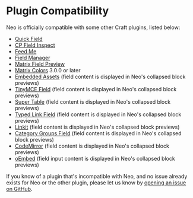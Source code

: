 # Plugin Compatibility

Neo is officially compatible with some other Craft plugins, listed below:

- [Quick Field](https://github.com/spicywebau/craft-quick-field)
- [CP Field Inspect](https://github.com/mmikkel/CpFieldInspect-Craft)
- [Feed Me](https://github.com/craftcms/feed-me)
- [Field Manager](https://github.com/verbb/field-manager)
- [Matrix Field Preview](https://github.com/weareferal/craft-matrix-field-preview)
- [Matrix Colors](https://github.com/doublesecretagency/craft-matrixcolors) 3.0.0 or later
- [Embedded Assets](https://github.com/spicywebau/craft-embedded-assets) (field content is displayed in Neo's collapsed block previews)
- [TinyMCE Field](https://github.com/spicywebau/craft-tinymce) (field content is displayed in Neo's collapsed block previews)
- [Super Table](https://github.com/verbb/super-table) (field content is displayed in Neo's collapsed block previews)
- [Typed Link Field](https://github.com/sebastian-lenz/craft-linkfield) (field content is displayed in Neo's collapsed block previews)
- [Linkit](https://github.com/presseddigital/linkit) (field content is displayed in Neo's collapsed block previews)
- [Category Groups Field](https://github.com/ttempleton/craft-category-groups-field) (field content is displayed in Neo's collapsed block previews)
- [CodeMirror](https://github.com/luwes/craft-codemirror) (field content is displayed in Neo's collapsed block previews)
- [oEmbed](https://github.com/wrav/oembed) (field input content is displayed in Neo's collapsed block previews)

If you know of a plugin that's incompatible with Neo, and no issue already exists for Neo or the other plugin, please let us know by [opening an issue on GitHub](https://github.com/spicywebau/craft-neo/issues/new).
